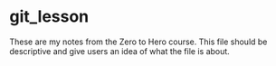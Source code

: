 # git_lesson
These are my notes from the Zero to Hero course.
This file should be descriptive and give users an idea of what the file is about.
